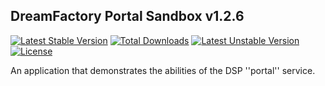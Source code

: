 ## DreamFactory Portal Sandbox v1.2.6
[![Latest Stable Version](https://poser.pugx.org/dreamfactory/portal-sandbox/v/stable.svg)](https://packagist.org/packages/dreamfactory/portal-sandbox) [![Total Downloads](https://poser.pugx.org/dreamfactory/portal-sandbox/downloads.svg)](https://packagist.org/packages/dreamfactory/portal-sandbox) [![Latest Unstable Version](https://poser.pugx.org/dreamfactory/portal-sandbox/v/unstable.svg)](https://packagist.org/packages/dreamfactory/portal-sandbox) [![License](https://poser.pugx.org/dreamfactory/portal-sandbox/license.svg)](https://packagist.org/packages/dreamfactory/portal-sandbox)

An application that demonstrates the abilities of the DSP ''portal'' service.

